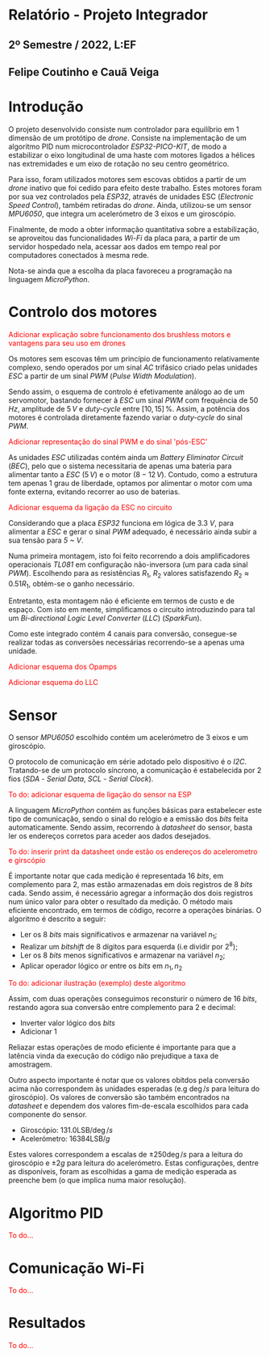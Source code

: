 # Relatório - Projeto Integrador
## 2º Semestre / 2022, L:EF
## Felipe Coutinho e Cauã Veiga

# Introdução

O projeto desenvolvido consiste num controlador para equilíbrio em 1 dimensão de um protótipo de *drone*. Consiste na implementação de um algoritmo PID num microcontrolador *ESP32-PICO-KIT*, de modo a estabilizar o eixo longitudinal de uma haste com motores ligados a hélices nas extremidades e um eixo de rotação no seu centro geométrico.

Para isso, foram utilizados motores sem escovas obtidos a partir de um *drone* inativo que foi cedido para efeito deste trabalho. Estes motores foram por sua vez controlados pela *ESP32*, através de unidades ESC (*Electronic Speed Control*), também retiradas do *drone*. Ainda, utilizou-se um sensor *MPU6050*, que integra um acelerómetro de 3 eixos e um giroscópio. 

Finalmente, de modo a obter informação quantitativa sobre a estabilização, se aproveitou das funcionalidades *Wi-Fi* da placa para, a partir de um servidor hospedado nela, acessar aos dados em tempo real por computadores conectados à mesma rede.

Nota-se ainda que a escolha da placa favoreceu a programação na linguagem *MicroPython*.

# Controlo dos motores

<span style="color:red">Adicionar explicação sobre funcionamento dos brushless motors e vantagens para seu uso em drones</span>

Os motores sem escovas têm um princípio de funcionamento relativamente complexo, sendo operados por um sinal *AC* trifásico criado pelas unidades *ESC* a partir de um sinal *PWM* (*Pulse Width Modulation*).

Sendo assim, o esquema de controlo é efetivamente análogo ao de um servomotor, bastando fornecer à *ESC* um sinal *PWM* com frequência de $50 \, Hz$, amplitude de $5 \, V$ e *duty-cycle* entre $[10,\, 15]\,\%$. Assim, a potência dos motores é controlada diretamente fazendo variar o *duty-cycle* do sinal *PWM*.

<span style="color:red">Adicionar representação do sinal PWM e do sinal 'pós-ESC'</span>

As unidades *ESC* utilizadas contém ainda um *Battery Eliminator Circuit* (*BEC*), pelo que o sistema necessitaria de apenas uma bateria para alimentar tanto a *ESC* ($5\,V$) e o motor ($8-12\,V$). Contudo, como a estrutura tem apenas 1 grau de liberdade, optamos por alimentar o motor com uma fonte externa, evitando recorrer ao uso de baterias.

<span style="color:red">Adicionar esquema da ligação da ESC no circuito</span>

Considerando que a placa *ESP32* funciona em lógica de $3.3 ~V$, para alimentar a *ESC* e gerar o sinal *PWM* adequado, é necessário ainda subir a sua tensão para *5 ~ V*.

Numa primeira montagem, isto foi feito recorrendo a dois amplificadores operacionais *TL081* em configuração não-inversora (um para cada sinal *PWM*). Escolhendo para as resistências $R_1$, $R_2$ valores satisfazendo $R_2 \approx 0.51 R_1$, obtém-se o ganho necessário.

Entretanto, esta montagem não é eficiente em termos de custo e de espaço. Com isto em mente, simplificamos o circuito introduzindo para tal um *Bi-directional Logic Level Converter* (*LLC*) (*SparkFun*).

Como este integrado contém 4 canais para conversão, consegue-se realizar todas as conversões necessárias recorrendo-se a apenas uma unidade.

<span style="color:red">Adicionar esquema dos Opamps</span>


<span style="color:red">Adicionar esquema do LLC</span>

# Sensor

O sensor *MPU6050* escolhido contém um acelerómetro de 3 eixos e um giroscópio.

O protocolo de comunicação em série adotado pelo dispositivo é o *I2C*. Tratando-se de um protocolo síncrono, a comunicação é estabelecida por 2 fios (*SDA* - *Serial Data*, *SCL* - *Serial Clock*).

<span style="color:red">To do: adicionar esquema de ligação do sensor na ESP <span>

A linguagem *MicroPython* contém as funções básicas para estabelecer este tipo de comunicação, sendo o sinal do relógio e a emissão dos *bits* feita automaticamente. Sendo assim, recorrendo à *datasheet* do sensor, basta ler os endereços corretos para aceder aos dados desejados.

<span style="color:red">To do: inserir print da datasheet onde estão os endereços do acelerometro e girscópio <span>

É importante notar que cada medição é representada 16 *bits*, em complemento para 2, mas estão armazenadas em dois registros de 8 *bits* cada. Sendo assim, é necessário agregar a informação dos dois registros num único valor para obter o resultado da medição. O método mais eficiente encontrado, em termos de código, recorre a operações binárias. O algoritmo é descrito a seguir:

- Ler os 8 *bits* mais significativos e armazenar na variável $n_1$; 
- Realizar um *bitshift* de 8 dígitos para esquerda (i.e dividir por $2^8$);
- Ler os 8 *bits* menos significativos e armazenar na variável $n_2$; 
- Aplicar operador lógico *or* entre os *bits* em $n_1, \, n_2$

<span style="color:red">To do: adicionar ilustração (exemplo) deste algoritmo <span>

Assim, com duas operações conseguimos reconsturir o número de 16 *bits*, restando agora sua conversão entre complemento para 2 e decimal:

- Inverter valor lógico dos *bits*
- Adicionar $1$

Reliazar estas operações de modo eficiente é importante para que a latência vinda da execução do código não prejudique a taxa de amostragem. 

Outro aspecto importante é notar que os valores obitdos pela conversão acima não correspondem às unidades esperadas (e.g $\deg / s$ para leitura do giroscópio). Os valores de conversão são também encontrados na *datasheet* e dependem dos valores fim-de-escala escolhidos para cada componente do sensor. 

- Giroscópio:  $131.0 \textrm{LSB}/\deg/s$
- Acelerómetro: $16384 \textrm{LSB}/g$

Estes valores correspondem a escalas de $\pm 250 \deg/s$ para a leitura do giroscópio e $\pm 2g$ para leitura do acelerómetro. Estas configurações, dentre as disponíveis, foram as escolhidas a gama de medição esperada as preenche bem (o que implica numa maior resolução).

# Algoritmo PID

<span style="color:red">To do...</span>

# Comunicação Wi-Fi

<span style="color:red">To do...</span>

# Resultados

<span style="color:red">To do...</span>